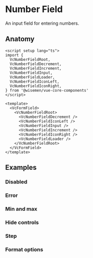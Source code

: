 # Number Field

An input field for entering numbers.

<ComponentPreview name="number-field/examples/main" />

## Anatomy

```vue
<script setup lang="ts">
import {
  VcNumberFieldRoot,
  VcNumberFieldDecrement,
  VcNumberFieldIncrement,
  VcNumberFieldInput,
  VcNumberFieldLoader,
  VcNumberFieldIconLeft,
  VcNumberFieldIconRight,
} from '@wisemen/vue-core-components'
</script>

<template>
  <VcFormField>
    <VcNumberFieldRoot>
      <VcNumberFieldDecrement />
      <VcNumberFieldIconLeft />
      <VcNumberFieldInput />
      <VcNumberFieldIncrement />
      <VcNumberFieldIconRight />
      <VcNumberFieldLoader />
    </VcNumberFieldRoot>
  </VcFormField>
</template>
```

<!-- @include: ./number-field-meta.md -->

## Examples

### Disabled

<ComponentPreview name="number-field/examples/disabled" />

### Error

<ComponentPreview name="number-field/examples/error" />

### Min and max

<ComponentPreview name="number-field/examples/min-max" />

### Hide controls

<ComponentPreview name="number-field/examples/hide-controls" />

### Step

<ComponentPreview name="number-field/examples/step" />

### Format options

<ComponentPreview name="number-field/examples/format-options" />
